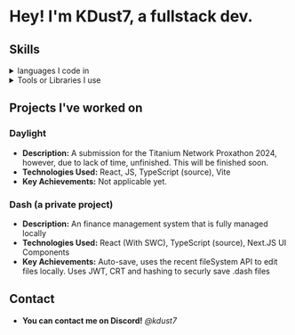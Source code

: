 # Hey! I'm KDust7, a fullstack dev.


## Skills

<details>
<summary>languages I code in</summary>
<b>Python</b>
<br>
<b>JavaScript/TypeScript</b>
<br>
<b>HTML</b>
<br>
<b>CSS</b>
<br>
<b>JS</b>
<br>
<b>SQL</b>

</details>

<details>
<summary>Tools or Libraries I use</summary>
<b>React</b>
<br>
<b>Flask</b>
<br>
<b>Flask</b>
<br>
<b>pyScript</b>
<br>
<b>swup</b>
<br>
<b>movement.css</b>
<br>
<b>animate.css</b>
<br>
<b>bounce.css</b>
</details>




## Projects I've worked on

### Daylight
* **Description:** A submission for the Titanium Network Proxathon 2024, however, due to lack of time, unfinished. This will be finished soon.
* **Technologies Used:** React, JS, TypeScript (source), Vite
* **Key Achievements:** Not applicable yet.


### Dash (a private project)
* **Description:** An finance management system that is fully managed locally
* **Technologies Used:** React (With SWC), TypeScript (source), Next.JS UI Components
* **Key Achievements:** Auto-save, uses the recent fileSystem API to edit files locally. Uses JWT, CRT and hashing to securly save .dash files




## Contact

* **You can contact me on Discord!** *@kdust7*
  
